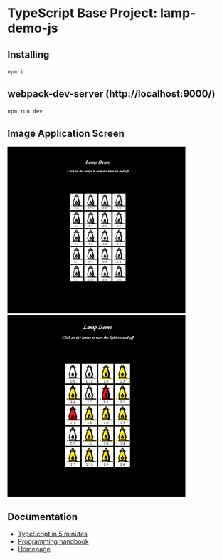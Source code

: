 # TypeScript Base Project: lamp-demo-js

## Installing

```bash
npm i
```

## webpack-dev-server (http://localhost:9000/)

```bash
npm run dev 
```

## Image Application Screen
<p float="left">
    <img src="https://github.com/lucaMari94/lamp-demo-js/blob/master/src/img/screen1.PNG" width="400">
    <img src="https://github.com/lucaMari94/lamp-demo-js/blob/master/src/img/screen2.PNG" width="400">
</p>

## Documentation

*  [TypeScript in 5 minutes](https://www.typescriptlang.org/docs/handbook/typescript-in-5-minutes.html)
*  [Programming handbook](https://www.typescriptlang.org/docs/handbook/intro.html)
*  [Homepage](https://www.typescriptlang.org/)